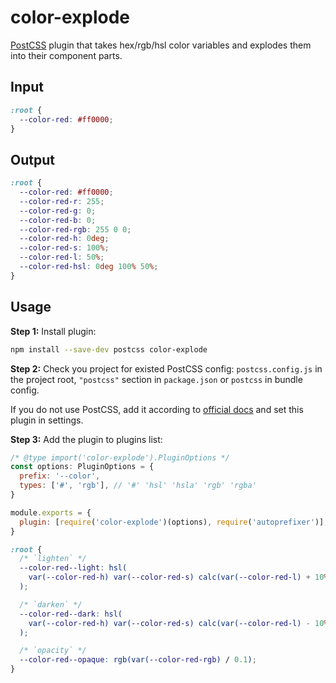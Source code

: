 # color-explode

[PostCSS] plugin that takes hex/rgb/hsl color variables and explodes them into their component parts.

[postcss]: https://github.com/postcss/postcss

## Input

```css
:root {
  --color-red: #ff0000;
}
```

## Output

```css
:root {
  --color-red: #ff0000;
  --color-red-r: 255;
  --color-red-g: 0;
  --color-red-b: 0;
  --color-red-rgb: 255 0 0;
  --color-red-h: 0deg;
  --color-red-s: 100%;
  --color-red-l: 50%;
  --color-red-hsl: 0deg 100% 50%;
}
```

## Usage

**Step 1:** Install plugin:

```sh
npm install --save-dev postcss color-explode
```

**Step 2:** Check you project for existed PostCSS config: `postcss.config.js`
in the project root, `"postcss"` section in `package.json`
or `postcss` in bundle config.

If you do not use PostCSS, add it according to [official docs]
and set this plugin in settings.

**Step 3:** Add the plugin to plugins list:

```javascript
/* @type import('color-explode').PluginOptions */
const options: PluginOptions = {
  prefix: '--color',
  types: ['#', 'rgb'], // '#' 'hsl' 'hsla' 'rgb' 'rgba'
}

module.exports = {
  plugin: [require('color-explode')(options), require('autoprefixer')],
}
```

```css
:root {
  /* `lighten` */
  --color-red--light: hsl(
    var(--color-red-h) var(--color-red-s) calc(var(--color-red-l) + 10%)
  );

  /* `darken` */
  --color-red--dark: hsl(
    var(--color-red-h) var(--color-red-s) calc(var(--color-red-l) - 10%)
  );

  /* `opacity` */
  --color-red--opaque: rgb(var(--color-red-rgb) / 0.1);
}
```

[official docs]: https://github.com/postcss/postcss#usage
